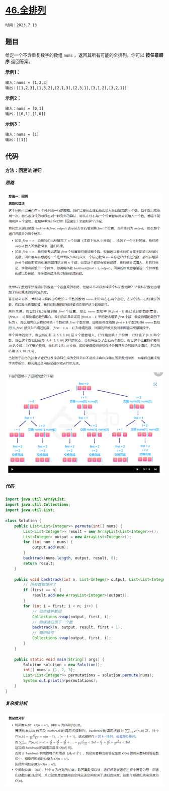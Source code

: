 # [46.全排列](https://leetcode.cn/problems/permutations/)

`时间：2023.7.13`

## 题目

给定一个不含重复数字的数组 `nums` ，返回其所有可能的全排列。你可以 **按任意顺序** 返回答案。

**示例1：**

```
输入：nums = [1,2,3]
输出：[[1,2,3],[1,3,2],[2,1,3],[2,3,1],[3,1,2],[3,2,1]]
```

**示例2：**

```
输入：nums = [0,1]
输出：[[0,1],[1,0]]
```

**示例3：**

```
输入：nums = [1]
输出：[[1]]
```

## 代码

#### 方法：回溯法 递归

##### 思路

![1](pictures/1.png)

![2](pictures/2.png)

![3](pictures/3.png)

##### 代码

```java
import java.util.ArrayList;
import java.util.Collections;
import java.util.List;

class Solution {
    public List<List<Integer>> permute(int[] nums) {
        List<List<Integer>> result = new ArrayList<List<Integer>>();
        List<Integer> output = new ArrayList<Integer>();
        for (int num : nums) {
            output.add(num);
        }
        backtrack(nums.length, output, result, 0);
        return result;
    }

    public void backtrack(int n, List<Integer> output, List<List<Integer>> result, int first) {
        // 所有数都填完了
        if (first == n) {
            result.add(new ArrayList<Integer>(output));
        }
        for (int i = first; i < n; i++) {
            // 动态维护数组
            Collections.swap(output, first, i);
            // 继续递归填下一个数
            backtrack(n, output, result, first + 1);
            // 撤销操作
            Collections.swap(output, first, i);
        }
    }

    public static void main(String[] args) {
        Solution solution = new Solution();
        int[] nums = {1, 2, 3};
        List<List<Integer>> permutations = solution.permute(nums);
        System.out.println(permutations);
    }
}
```

##### 复杂度分析

![4](pictures/4.png)